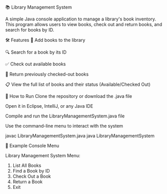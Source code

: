 📚 Library Management System

A simple Java console application to manage a library's book inventory. This program allows users to view books, check out and return books, and search for books by ID.

🛠️ Features
📖 Add books to the library

🔍 Search for a book by its ID

✅ Check out available books

🔁 Return previously checked-out books

📋 View the full list of books and their status (Available/Checked Out)

🧪 How to Run
Clone the repository or download the .java file

Open it in Eclipse, IntelliJ, or any Java IDE

Compile and run the LibraryManagementSystem.java file

Use the command-line menu to interact with the system

javac LibraryManagementSystem.java
java LibraryManagementSystem


📄 Example Console Menu

Library Management System Menu:
1. List All Books
2. Find a Book by ID
3. Check Out a Book
4. Return a Book
5. Exit


